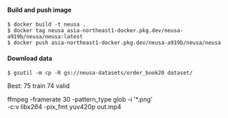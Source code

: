 #### Build and push image    

    $ docker build -t neusa .
    $ docker tag neusa asia-northeast1-docker.pkg.dev/neusa-a919b/neusa/neusa:latest
    $ docker push asia-northeast1-docker.pkg.dev/neusa-a919b/neusa/neusa


#### Download data

    $ gsutil -m cp -R gs://neusa-datasets/order_book20 dataset/

Best: 75 train 74 valid


ffmpeg -framerate 30 -pattern_type glob -i '*.png' \
  -c:v libx264 -pix_fmt yuv420p out.mp4